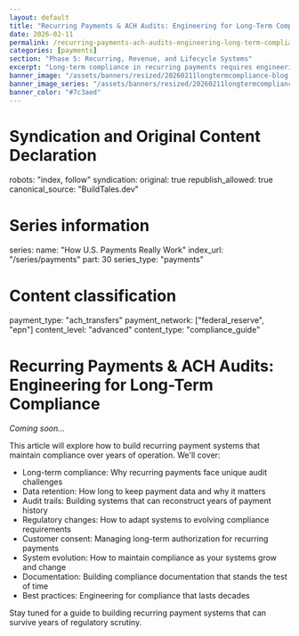 ```yaml
---
layout: default
title: "Recurring Payments & ACH Audits: Engineering for Long-Term Compliance"
date: 2026-02-11
permalink: /recurring-payments-ach-audits-engineering-long-term-compliance/
categories: [payments]
section: "Phase 5: Recurring, Revenue, and Lifecycle Systems"
excerpt: "Long-term compliance in recurring payments requires engineering systems that can withstand years of regulatory scrutiny and audits."
banner_image: "/assets/banners/resized/20260211longtermcompliance-blog.jpg"
banner_image_series: "/assets/banners/resized/20260211longtermcompliance-series.jpg"
banner_color: "#7c3aed"
---
```


# Syndication and Original Content Declaration
robots: "index, follow"
syndication:
  original: true
  republish_allowed: true
  canonical_source: "BuildTales.dev"

# Series information
series:
  name: "How U.S. Payments Really Work"
  index_url: "/series/payments"
  part: 30
  series_type: "payments"

# Content classification
payment_type: "ach_transfers"
payment_network: ["federal_reserve", "epn"]
content_level: "advanced"
content_type: "compliance_guide"

# Recurring Payments & ACH Audits: Engineering for Long-Term Compliance

*Coming soon...*

This article will explore how to build recurring payment systems that maintain compliance over years of operation. We'll cover:

- Long-term compliance: Why recurring payments face unique audit challenges
- Data retention: How long to keep payment data and why it matters
- Audit trails: Building systems that can reconstruct years of payment history
- Regulatory changes: How to adapt systems to evolving compliance requirements
- Customer consent: Managing long-term authorization for recurring payments
- System evolution: How to maintain compliance as your systems grow and change
- Documentation: Building compliance documentation that stands the test of time
- Best practices: Engineering for compliance that lasts decades

Stay tuned for a guide to building recurring payment systems that can survive years of regulatory scrutiny.

